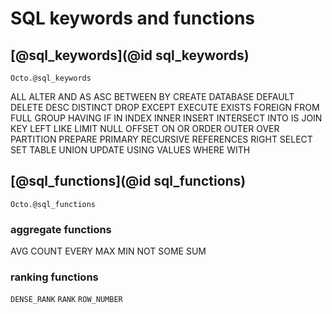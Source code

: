 # SQL keywords and functions

## [@sql_keywords](@id sql_keywords)

```@docs
Octo.@sql_keywords
```

ALL ALTER AND AS ASC BETWEEN BY CREATE DATABASE DEFAULT DELETE DESC DISTINCT DROP EXCEPT EXECUTE EXISTS FOREIGN FROM FULL GROUP
HAVING IF IN INDEX INNER INSERT INTERSECT INTO IS JOIN KEY LEFT LIKE LIMIT NULL OFFSET ON OR ORDER OUTER OVER
PARTITION PREPARE PRIMARY RECURSIVE REFERENCES RIGHT SELECT SET TABLE UNION UPDATE USING VALUES WHERE WITH


## [@sql_functions](@id sql_functions)

```@docs
Octo.@sql_functions
```

### aggregate functions

AVG COUNT EVERY MAX MIN NOT SOME SUM

### ranking functions

`DENSE_RANK`  `RANK`  `ROW_NUMBER`
